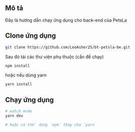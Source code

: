 ## Mô tả

Đây là hướng dẫn chạy ứng dụng cho back-end của PetsLa

## Clone ứng dụng

```bash
git clone https://github.com/LeoAsher25/bt-petsla-be.git
```

Sau đó tải các thư viện phụ thuộc (cần để chạy)

```bash
npm install
```

hoặc nếu dùng yarn

```bash
yarn install
```

## Chạy ứng dụng

```bash
# watch mode
yarn dev

# hoặc có thể dùng `npm` thay cho `yarn`
```

